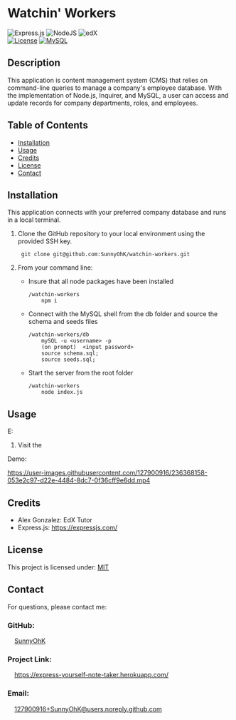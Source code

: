 # Watchin' Workers

![Express.js](https://img.shields.io/badge/express.js-%23404d59.svg?style=for-the-badge&logo=express&logoColor=%2361DAFB) ![NodeJS](https://img.shields.io/badge/node.js-6DA55F?style=for-the-badge&logo=node.js&logoColor=white) ![edX](https://img.shields.io/badge/edX-%2302262B.svg?style=for-the-badge&logo=edX&logoColor=white)  <br>
[![License](https://img.shields.io/badge/License-MIT-yellow.svg)](https://choosealicense.com/licenses/mit) 
[![MySQL](https://img.shields.io/badge/-MySQL-00758F.svg)](https://choosealicense.com/licenses/mit) 
<br>

## Description
This application is content management system (CMS) that relies on command-line queries to manage a company's employee database. With the implementation of Node.js, Inquirer, and MySQL, a user can access and update records for company departments, roles, and employees.

## Table of Contents

- [Installation](#installation)
- [Usage](#usage)
- [Credits](#credits)
- [License](#license)
- [Contact](#contact)

## Installation

This application connects with your preferred company database and runs in a local terminal. 
1. Clone the GitHub repository to your local environment using the provided SSH key.

        git clone git@github.com:SunnyOhK/watchin-workers.git


2. From your command line:
    - Insure that all node packages have been installed

          /watchin-workers
              npm i
    - Connect with the MySQL shell from the db folder and source the schema and seeds files
    
          /watchin-workers/db
              mySQL -u <username> -p
              (on prompt)  <input password> 
              source schema.sql;
              source seeds.sql;
    - Start the server from the root folder
          
          /watchin-workers
              node index.js
      


## Usage 
E:
  1. Visit the 

Demo:

https://user-images.githubusercontent.com/127900916/236368158-053e2c97-d22e-4484-8dc7-0f36cff9e6dd.mp4


## Credits

- Alex Gonzalez: EdX Tutor 
- Express.js: https://expressjs.com/

## License
This project is licensed under: [MIT](https://choosealicense.com/licenses/mit/)
<br>

## Contact

For questions, please contact me:

### GitHub: 
  &nbsp;&nbsp;&nbsp; [SunnyOhK](https://github.com/SunnyOhK)

### Project Link: 
  &nbsp;&nbsp;&nbsp; https://express-yourself-note-taker.herokuapp.com/
### Email: 
  &nbsp;&nbsp;&nbsp; 127900916+SunnyOhK@users.noreply.github.com